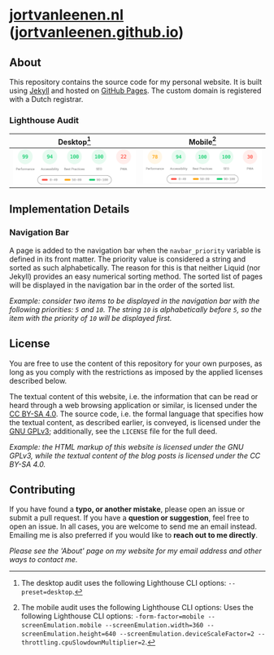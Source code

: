 # [jortvanleenen.nl](https://jortvanleenen.nl) ([jortvanleenen.github.io](https://jortvanleenen.github.io))

## About

This repository contains the source code for my personal website.
It is built using [Jekyll](https://jekyllrb.com) and hosted on [GitHub Pages](https://pages.github.com/).
The custom domain is registered with a Dutch registrar.

### Lighthouse Audit

| Desktop[^1]                                                 | Mobile[^2]                                                  |
| ------------------------------------------------------------ | ----------------------------------------------------------- |
| ![](.github/lighthouse-audit-results/desktop/pagespeed.svg)  | ![](.github/lighthouse-audit-results/mobile/pagespeed.svg)  |

[^1]: The desktop audit uses the following Lighthouse CLI options: `--preset=desktop`.

[^2]: The mobile audit uses the following Lighthouse CLI options: Uses the following Lighthouse CLI options: `-form-factor=mobile --screenEmulation.mobile --screenEmulation.width=360 --screenEmulation.height=640 --screenEmulation.deviceScaleFactor=2 --throttling.cpuSlowdownMultiplier=2`.
## Implementation Details

### Navigation Bar

A page is added to the navigation bar when the `navbar_priority` variable is defined in its front matter.
The priority value is considered a string and sorted as such alphabetically.
The reason for this is that neither Liquid (nor Jekyll) provides an easy numerical sorting method.
The sorted list of pages will be displayed in the navigation bar in the order of the sorted list.

_Example: consider two items to be displayed in the navigation bar with the following priorities: `5` and `10`.
The string `10` is alphabetically before `5`, so the item with the priority of `10` will be displayed first._

## License

You are free to use the content of this repository for your own purposes, as long as you comply with the restrictions as
imposed by the applied licenses described below.

The textual content of this website, i.e. the information that can be read or heard through a web browsing application
or similar, is licensed under the [CC BY-SA 4.0](https://creativecommons.org/licenses/by-sa/4.0/).
The source code, i.e. the formal language that specifies how the textual content, as described earlier, is conveyed, is
licensed under the [GNU GPLv3](https://www.gnu.org/licenses/gpl-3.0.en.html); additionally, see the `LICENSE` file for
the full deed.

_Example: the HTML markup of this website is licensed under the GNU GPLv3, while the textual content of the blog
posts is licensed under the CC BY-SA 4.0._

## Contributing

If you have found a **typo, or another mistake**, please open an issue or submit a pull request.
If you have a **question or suggestion**, feel free to open an issue.
In all cases, you are welcome to send me an email instead.
Emailing me is also preferred if you would like to **reach out to me directly**.

_Please see the 'About' page on my website for my email address and other ways to contact me._
